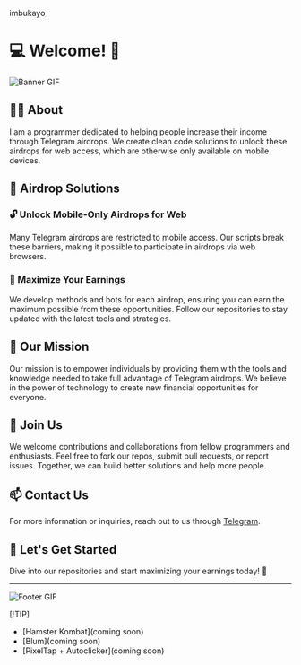 imbukayo
# 💻 Welcome! 🚀

![Banner GIF](https://user-images.githubusercontent.com/74038190/212748830-4c709398-a386-4761-84d7-9e10b98fbe6e.gif)

## 👨‍💻 About

I am a programmer dedicated to helping people increase their income through Telegram airdrops. We create clean code solutions to unlock these airdrops for web access, which are otherwise only available on mobile devices.

## 📱 Airdrop Solutions

### 🔓 Unlock Mobile-Only Airdrops for Web

Many Telegram airdrops are restricted to mobile access. Our scripts break these barriers, making it possible to participate in airdrops via web browsers. 

### 💸 Maximize Your Earnings

We develop methods and bots for each airdrop, ensuring you can earn the maximum possible from these opportunities. Follow our repositories to stay updated with the latest tools and strategies.

## 🌟 Our Mission

Our mission is to empower individuals by providing them with the tools and knowledge needed to take full advantage of Telegram airdrops. We believe in the power of technology to create new financial opportunities for everyone.

## 🤝 Join Us

We welcome contributions and collaborations from fellow programmers and enthusiasts. Feel free to fork our repos, submit pull requests, or report issues. Together, we can build better solutions and help more people.

## 📫 Contact Us

For more information or inquiries, reach out to us through [Telegram](https://t.me/imBukayo).

## 🎉 Let's Get Started

Dive into our repositories and start maximizing your earnings today! 🚀

---

![Footer GIF](https://user-images.githubusercontent.com/74038190/212284158-e840e285-664b-44d7-b79b-e264b5e54825.gif)


[!TIP]

- [Hamster Kombat](coming soon)
- [Blum](coming soon)
- [PixelTap + Autoclicker](coming soon)

